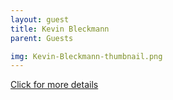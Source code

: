 ```yaml
---
layout: guest
title: Kevin Bleckmann
parent: Guests

img: Kevin-Bleckmann-thumbnail.png
---
```




<div class="badge-base LI-profile-badge" data-locale="en_US" data-size="medium" data-theme="light" data-type="VERTICAL" data-vanity="kevinbleckmann" data-version="v1"><a class="badge-base__link LI-simple-link" href="https://www.linkedin.com/in/kevinbleckmann?trk=profile-badge">Click for more details</a></div>



